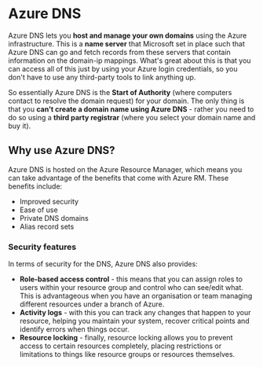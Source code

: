 # Azure DNS

Azure DNS lets you **host and manage your own domains** using the Azure infrastructure. This is a **name server** that Microsoft set in place such that Azure DNS can go and fetch records from these servers that contain information on the domain-ip mappings. What's great about this is that you can access all of this just by using your Azure login credentials, so you don't have to use any third-party tools to link anything up.

So essentially Azure DNS is the **Start of Authority** \(where computers contact to resolve the domain request\) for your domain. The only thing is that you **can't create a domain name using Azure DNS** - rather you need to do so using a **third party registrar** \(where you select your domain name and buy it\).

## Why use Azure DNS?

Azure DNS is hosted on the Azure Resource Manager, which means you can take advantage of the benefits that come with Azure RM. These benefits include:

* Improved security
* Ease of use
* Private DNS domains
* Alias record sets

### Security features

In terms of security for the DNS, Azure DNS also provides:

* **Role-based access control** - this means that you can assign roles to users within your resource group and control who can see/edit what. This is advantageous when you have an organisation or team managing different resources under a branch of Azure. 
* **Activity logs** - with this you can track any changes that happen to your resource, helping you maintain your system, recover critical points and identify errors when things occur. 
* **Resource locking** - finally, resource locking allows you to prevent access to certain resources completely, placing restrictions or limitations to things like resource groups or resources themselves.



